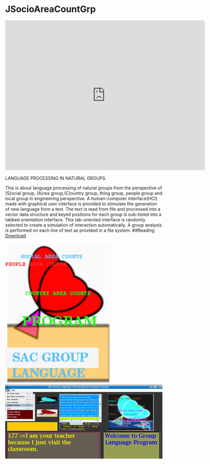 # JSocioAreaCountGrp
<iframe src="https://archive.org/embed/in-shot-20250312-094624386" width="640" height="480" frameborder="0" webkitallowfullscreen="true" mozallowfullscreen="true" allowfullscreen></iframe>

LANGUAGE PROCESSING IN NATURAL GROUPS.

This is about language processing of 
natural groups from the perspective of (S)ocial group, (A)rea group,(C)ountry group, thing group, people group and local group in engineering perspective. A human-computer interface(HCI) made with graphical user interface is provided to stimulate the generation of new language from a text. The text is read from file and processed into a vector data structure and keyed positions for each group is sub-listed into a tabbed orientation interface. This tab-oriented interface is randomly selected to create a simulation of interaction automatically. A group analysis is performed on each line of text as provided in a file system.
##Reading
<a href="https://github.com/fanhubgt/JSocioAreaCountGrp/blob/1a67be8d715a20083b34f9e2bf356c5a979c325c/lamgu.pdf">Download</a>

<img src="https://github.com/fanhubgt/JSocioAreaCountGrp/blob/2e73187eaa03bcf51776607e8534e0ebeb78e21d/splash.png"/>

<img src="https://github.com/fanhubgt/JSocioAreaCountGrp/blob/2e73187eaa03bcf51776607e8534e0ebeb78e21d/screen.png"/>
